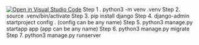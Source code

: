 [![Open in Visual Studio Code](https://classroom.github.com/assets/open-in-vscode-2e0aaae1b6195c2367325f4f02e2d04e9abb55f0b24a779b69b11b9e10269abc.svg)](https://classroom.github.com/online_ide?assignment_repo_id=21209626&assignment_repo_type=AssignmentRepo)
Step 1 . python3 -m venv .venv Step 2. source .venv/bin/activate Step 3. pip install django Step 4. django-admin startproject config . (config can be any name) Step 5. python3 manage.py startapp app (app can be any name) Step 6. python3 manage.py migrate Step 7. python3 manage.py runserver





